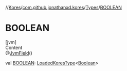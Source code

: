 //[Kores](../../index.md)/[com.github.jonathanxd.kores](../index.md)/[Types](index.md)/[BOOLEAN](-b-o-o-l-e-a-n.md)



# BOOLEAN  
[jvm]  
Content  
@[JvmField](https://kotlinlang.org/api/latest/jvm/stdlib/kotlin.jvm/-jvm-field/index.html)()  
  
val [BOOLEAN](-b-o-o-l-e-a-n.md): [LoadedKoresType](../../com.github.jonathanxd.kores.type/-loaded-kores-type/index.md)<[Boolean](https://kotlinlang.org/api/latest/jvm/stdlib/kotlin/-boolean/index.html)>  



